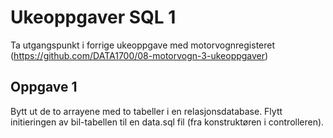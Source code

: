 # Ukeoppgaver SQL 1
Ta utgangspunkt i forrige ukeoppgave med motorvognregisteret (https://github.com/DATA1700/08-motorvogn-3-ukeoppgaver)

## Oppgave 1
Bytt ut de to arrayene med to tabeller i en relasjonsdatabase. Flytt initieringen av bil-tabellen til en data.sql fil (fra konstruktøren i controlleren). 

